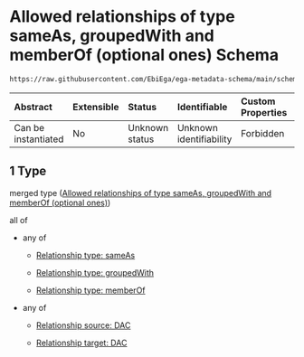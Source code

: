 # Allowed relationships of type sameAs, groupedWith and memberOf (optional ones) Schema

```txt
https://raw.githubusercontent.com/EbiEga/ega-metadata-schema/main/schemas/EGA.DAC.json#/properties/dacRelationships/items/allOf/1/anyOf/1
```



| Abstract            | Extensible | Status         | Identifiable            | Custom Properties | Additional Properties | Access Restrictions | Defined In                                                             |
| :------------------ | :--------- | :------------- | :---------------------- | :---------------- | :-------------------- | :------------------ | :--------------------------------------------------------------------- |
| Can be instantiated | No         | Unknown status | Unknown identifiability | Forbidden         | Allowed               | none                | [EGA.DAC.json\*](../../../schemas/EGA.DAC.json "open original schema") |

## 1 Type

merged type ([Allowed relationships of type sameAs, groupedWith and memberOf (optional ones)](ega-properties-dac-relationships-items-allof-relationship-constraints-for-a-dac-anyof-allowed-relationships-of-type-sameas-groupedwith-and-memberof-optional-ones.md))

all of

*   any of

    *   [Relationship type: sameAs](ega-4-defs-relationship-type-sameas.md "check type definition")

    *   [Relationship type: groupedWith](ega-4-defs-relationship-type-groupedwith.md "check type definition")

    *   [Relationship type: memberOf](ega-4-defs-relationship-type-memberof.md "check type definition")

*   any of

    *   [Relationship source: DAC](ega-4-defs-relationship-source-dac.md "check type definition")

    *   [Relationship target: DAC](ega-4-defs-relationship-target-dac.md "check type definition")
